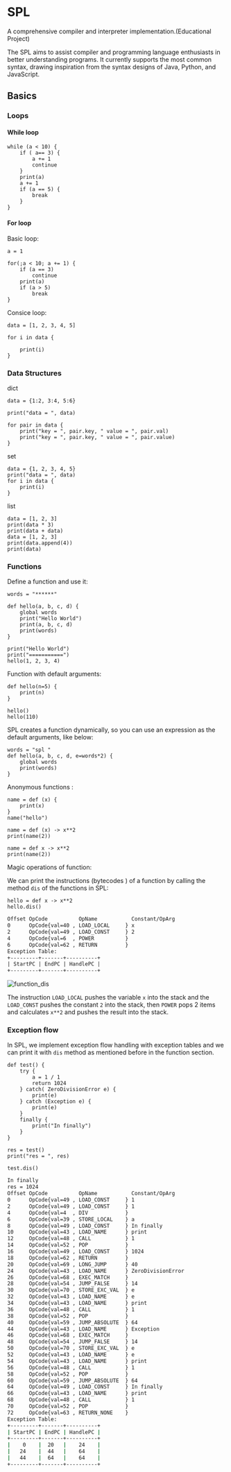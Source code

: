 # SPL
A comprehensive compiler and interpreter implementation.(Educational Project)

The SPL aims to assist compiler and programming language enthusiasts in better understanding programs. It currently supports the most common syntax, drawing inspiration from the syntax designs of Java, Python, and JavaScript.

## Basics

### Loops

#### While loop

```spla = 1
while (a < 10) {
    if ( a== 3) {
        a += 1
        continue
    }
    print(a)
    a += 1
    if (a == 5) {
        break
    }
}
```

#### For loop

Basic loop:

```spl
a = 1

for(;a < 10; a += 1) {
    if (a == 3)
        continue
    print(a)
    if (a > 5)
        break
}
```

Consice loop:

```spl
data = [1, 2, 3, 4, 5]

for i in data {

    print(i)
}
```

### Data Structures

dict

```spl
data = {1:2, 3:4, 5:6}

print("data = ", data)

for pair in data {
    print("key = ", pair.key, " value = ", pair.val)
    print("key = ", pair.key, " value = ", pair.value)
}
```

set 

```spl
data = {1, 2, 3, 4, 5}
print("data = ", data)
for i in data {
    print(i)
}
```

list

```spl
data = [1, 2, 3]
print(data * 3)
print(data + data)
data = [1, 2, 3]
print(data.append(4))
print(data)
```

### Functions 

Define a function and use it:

```spl
words = "******"

def hello(a, b, c, d) {
    global words
    print("Hello World")
    print(a, b, c, d)
    print(words)
}

print("Hello World")
print("===========")
hello(1, 2, 3, 4)
```

Function with default arguments:

```spl
def hello(n=5) {
    print(n)
}

hello()
hello(110)

```

SPL creates a function dynamically, so you can use an expression as the default arguments, like below:

```spl
words = "spl "
def hello(a, b, c, d, e=words*2) {
    global words
    print(words)
}
```

Anonymous functions :

```spl
name = def (x) {
    print(x)
}
name("hello")
```

```spl
name = def (x) -> x**2
print(name(2))
```

```spl
name = def x -> x**2
print(name(2))
```

Magic operations of function:

We can print the instructions (bytecodes ) of a function by calling the method `dis` of the functions in SPL:

```spl
hello = def x -> x**2
hello.dis()
```

```html
Offset OpCode          OpName           Constant/OpArg
0      OpCode{val=40 , LOAD_LOCAL     } x
2      OpCode{val=49 , LOAD_CONST     } 2
4      OpCode{val=6  , POWER          }
6      OpCode{val=62 , RETURN         }
Exception Table:
+---------+-------+----------+
| StartPC | EndPC | HandlePC |
+---------+-------+----------+
```

![function_dis](docs/imgs/function_dis.png)

The instruction `LOAD_LOCAL` pushes the variable `x` into the stack and the `LOAD_CONST` pushes the constant `2` into the stack, then `POWER` pops 2 items and calculates `x**2` and pushes the result into the stack.

### Exception flow

In SPL, we implement exception flow handling with exception tables and we can print it with `dis` method as mentioned before in the function section.

```spl
def test() {
    try {
        a = 1 / 1
        return 1024
    } catch( ZeroDivisionError e) {
        print(e)
    } catch (Exception e) {
        print(e)
    }
    finally {
        print("In finally")
    }
}

res = test()
print("res = ", res)

test.dis()
```

```bash
In finally
res = 1024
Offset OpCode          OpName           Constant/OpArg 
0      OpCode{val=49 , LOAD_CONST     } 1
2      OpCode{val=49 , LOAD_CONST     } 1
4      OpCode{val=4  , DIV            }
6      OpCode{val=39 , STORE_LOCAL    } a
8      OpCode{val=49 , LOAD_CONST     } In finally
10     OpCode{val=43 , LOAD_NAME      } print
12     OpCode{val=48 , CALL           } 1
14     OpCode{val=52 , POP            }
16     OpCode{val=49 , LOAD_CONST     } 1024
18     OpCode{val=62 , RETURN         }
20     OpCode{val=69 , LONG_JUMP      } 40
24     OpCode{val=43 , LOAD_NAME      } ZeroDivisionError
26     OpCode{val=68 , EXEC_MATCH     }
28     OpCode{val=54 , JUMP_FALSE     } 14
30     OpCode{val=70 , STORE_EXC_VAL  } e
32     OpCode{val=43 , LOAD_NAME      } e
34     OpCode{val=43 , LOAD_NAME      } print
36     OpCode{val=48 , CALL           } 1
38     OpCode{val=52 , POP            }
40     OpCode{val=59 , JUMP_ABSOLUTE  } 64
44     OpCode{val=43 , LOAD_NAME      } Exception
46     OpCode{val=68 , EXEC_MATCH     }
48     OpCode{val=54 , JUMP_FALSE     } 14
50     OpCode{val=70 , STORE_EXC_VAL  } e
52     OpCode{val=43 , LOAD_NAME      } e
54     OpCode{val=43 , LOAD_NAME      } print
56     OpCode{val=48 , CALL           } 1
58     OpCode{val=52 , POP            }
60     OpCode{val=59 , JUMP_ABSOLUTE  } 64
64     OpCode{val=49 , LOAD_CONST     } In finally
66     OpCode{val=43 , LOAD_NAME      } print
68     OpCode{val=48 , CALL           } 1
70     OpCode{val=52 , POP            }
72     OpCode{val=63 , RETURN_NONE    }
Exception Table:
+---------+-------+----------+
| StartPC | EndPC | HandlePC |
+---------+-------+----------+
|    0    |  20   |    24    |
|   24    |  44   |    64    |
|   44    |  64   |    64    |
+---------+-------+----------+
```



